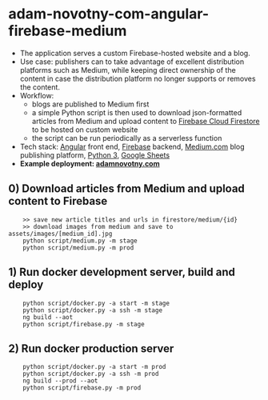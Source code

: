 # adam-novotny-com-angular-firebase-medium

- The application serves a custom Firebase-hosted website and a blog.
- Use case: publishers can to take advantage of excellent distribution platforms such as Medium, while keeping direct ownership of the content in case the distribution platform no longer supports or removes the content.
- Workflow: 
  - blogs are published to Medium first
  - a simple Python script is then used to download json-formatted articles from Medium and upload content to [Firebase Cloud Firestore](https://firebase.google.com/docs/firestore/) to be hosted on custom website
  - the script can be run periodically as a serverless function
- Tech stack: [Angular](https://angular.io) front end, [Firebase](https://firebase.google.com) backend, [Medium.com](https://www.medium.com) blog publishing platform, [Python 3](https://www.python.org/downloads/release/python-360/), [Google Sheets](https://www.google.com/sheets)
- **Example deployment: [adamnovotny.com](https://www.adamnovotny.com)**

## 0) Download articles from Medium and upload content to Firebase

        >> save new article titles and urls in firestore/medium/{id}
        >> download images from medium and save to assets/images/[medium_id].jpg
        python script/medium.py -m stage
        python script/medium.py -m prod

## 1) Run docker development server, build and deploy

        python script/docker.py -a start -m stage
        python script/docker.py -a ssh -m stage
        ng build --aot
        python script/firebase.py -m stage

## 2) Run docker production server

        python script/docker.py -a start -m prod
        python script/docker.py -a ssh -m prod
        ng build --prod --aot
        python script/firebase.py -m prod